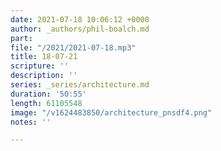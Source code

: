 ```yaml
---
date: 2021-07-18 10:06:12 +0000
author: _authors/phil-boalch.md
part: 
file: "/2021/2021-07-18.mp3"
title: 18-07-21
scripture: ''
description: ''
series: _series/architecture.md
duration: '50:55'
length: 61105548
image: "/v1624483850/architecture_pnsdf4.png"
notes: ''

---
```

